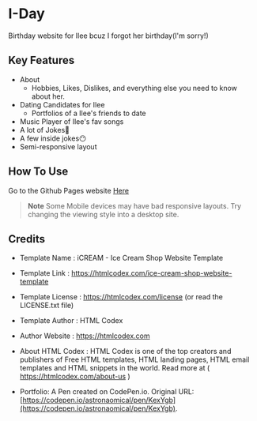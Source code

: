 # I-Day
Birthday website for Ilee bcuz I forgot her birthday(I'm sorry!)

## Key Features

* About
  - Hobbies, Likes, Dislikes, and everything else you need to know about her.
* Dating Candidates for Ilee
  - Portfolios of a Ilee's friends to date
* Music Player of Ilee's fav songs
* A lot of Jokes🤗
* A few inside jokes😶
* Semi-responsive layout

## How To Use

Go to the Github Pages website [Here](https://andricole12.github.io/I-Day/)


> **Note**
> Some Mobile devices may have bad responsive layouts. Try changing the viewing style into a desktop site.

## Credits
* Template Name    : iCREAM - Ice Cream Shop Website Template

* Template Link    : https://htmlcodex.com/ice-cream-shop-website-template

* Template License : https://htmlcodex.com/license (or read the LICENSE.txt file)

* Template Author  : HTML Codex

* Author Website   : https://htmlcodex.com

* About HTML Codex : HTML Codex is one of the top creators and publishers of Free HTML templates, HTML landing pages, HTML email templates and HTML snippets in the world. Read more at ( https://htmlcodex.com/about-us )

* Portfolio: A Pen created on CodePen.io. Original URL: [https://codepen.io/astronaomical/pen/KexYgb](https://codepen.io/astronaomical/pen/KexYgb).